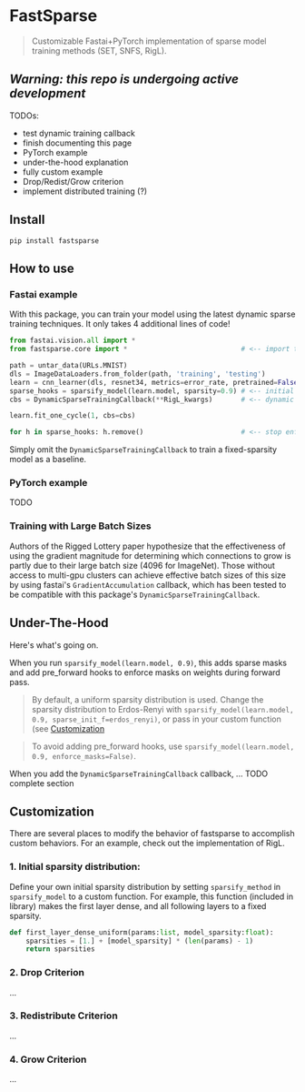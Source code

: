 # FastSparse
> Customizable Fastai+PyTorch implementation of sparse model training methods (SET, SNFS, RigL).


## _Warning: this repo is undergoing active development_

TODOs:
 - test dynamic training callback
 - finish documenting this page
  - PyTorch example
  - under-the-hood explanation
  - fully custom example
  - Drop/Redist/Grow criterion
 - implement distributed training (?)

## Install

`pip install fastsparse`

## How to use

### Fastai example

With this package, you can train your model using the latest dynamic sparse training techniques. It only takes 4 additional lines of code!

```python
from fastai.vision.all import *
from fastsparse.core import *                            # <-- import this package

path = untar_data(URLs.MNIST)
dls = ImageDataLoaders.from_folder(path, 'training', 'testing')
learn = cnn_learner(dls, resnet34, metrics=error_rate, pretrained=False)
sparse_hooks = sparsify_model(learn.model, sparsity=0.9) # <-- initial sparsity + enforce masks
cbs = DynamicSparseTrainingCallback(**RigL_kwargs)       # <-- dynamic mask updates

learn.fit_one_cycle(1, cbs=cbs)

for h in sparse_hooks: h.remove()                        # <-- stop enforcing masks
```

Simply omit the `DynamicSparseTrainingCallback` to train a fixed-sparsity model as a baseline.

### PyTorch example

TODO

### Training with Large Batch Sizes

Authors of the Rigged Lottery paper hypothesize that the effectiveness of using the gradient magnitude for determining which connections to grow is partly due to their large batch size (4096 for ImageNet). Those without access to multi-gpu clusters can achieve effective batch sizes of this size by using fastai's `GradientAccumulation` callback, which has been tested to be compatible with this package's `DynamicSparseTrainingCallback`.

## Under-The-Hood

Here's what's going on. 

When you run `sparsify_model(learn.model, 0.9)`, this adds sparse masks and add pre_forward hooks to enforce masks on weights during forward pass.

> By default, a uniform sparsity distribution is used. Change the sparsity distribution to Erdos-Renyi with `sparsify_model(learn.model, 0.9, sparse_init_f=erdos_renyi)`, or pass in your custom function (see [Customization](#Customization)

> To avoid adding pre_forward hooks, use `sparsify_model(learn.model, 0.9, enforce_masks=False)`.

When you add the `DynamicSparseTrainingCallback` callback, ... TODO complete section

## Customization

There are several places to modify the behavior of fastsparse to accomplish custom behaviors. For an example, check out the implementation of RigL.

### 1. Initial sparsity distribution:

Define your own initial sparsity distribution by setting `sparsify_method` in `sparsify_model` to a custom function. For example, this function (included in library) makes the first layer dense, and all following layers to a fixed sparsity.

```python
def first_layer_dense_uniform(params:list, model_sparsity:float):
    sparsities = [1.] + [model_sparsity] * (len(params) - 1)
    return sparsities
```

### 2. Drop Criterion

...

### 3. Redistribute Criterion

...

### 4. Grow Criterion

...
